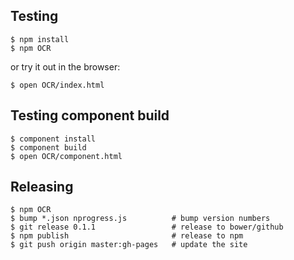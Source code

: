 Testing
-------

    $ npm install
    $ npm OCR

or try it out in the browser:

    $ open OCR/index.html

Testing component build
-----------------------

    $ component install
    $ component build
    $ open OCR/component.html

Releasing
---------

    $ npm OCR
    $ bump *.json nprogress.js          # bump version numbers
    $ git release 0.1.1                 # release to bower/github
    $ npm publish                       # release to npm
    $ git push origin master:gh-pages   # update the site
